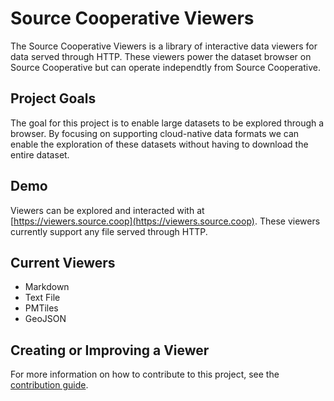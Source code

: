 # Source Cooperative Viewers

The Source Cooperative Viewers is a library of interactive data viewers for data served through HTTP.
These viewers power the dataset browser on Source Cooperative but can operate independtly from Source Cooperative.

## Project Goals

The goal for this project is to enable large datasets to be explored through a browser.
By focusing on supporting cloud-native data formats we can enable the exploration of these datasets without having to download the entire dataset.

## Demo

Viewers can be explored and interacted with at [https://viewers.source.coop](https://viewers.source.coop).
These viewers currently support any file served through HTTP.

## Current Viewers

- Markdown
- Text File
- PMTiles
- GeoJSON

## Creating or Improving a Viewer

For more information on how to contribute to this project, see the [contribution guide](CONTRIBUTING.md).
